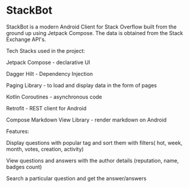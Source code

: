 # StackBot

StackBot is a modern Android Client for Stack Overflow built from the ground up using Jetpack Compose. The data is obtained from the Stack Exchange API's.


Tech Stacks used in the project:

Jetpack Compose - declarative UI

Dagger Hilt - Dependency Injection

Paging Library - to load and display data in the form of pages

Kotlin Coroutines - asynchronous code

Retrofit - REST client for Android

Compose Markdown View Library - render markdown on Android


Features:

Display questions with popular tag and sort them with filters( hot, week, month, votes, creation, activity)

View questions and answers with the author details (reputation, name, badges count)

Search a particular question and get the answer/answers


















